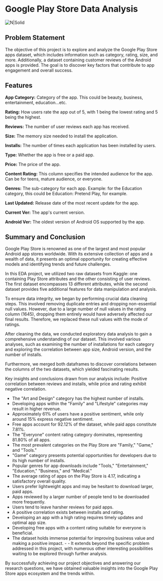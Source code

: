 

# Google Play Store Data Analysis

![N|Solid](https://i.pinimg.com/originals/60/a8/b5/60a8b504a19449659ac8e41d3fb807a4.gif)

## Problem Statement
The objective of this project is to explore and analyze the Google Play Store apps dataset, which includes information such as category, rating, size, and more. Additionally, a dataset containing customer reviews of the Android apps is provided. The goal is to discover key factors that contribute to app engagement and overall success.







## Features

**App Category:** Category of the app. This could be beauty, business, entertainment, education...etc.

**Rating:** How users rate the app out of 5, with 1 being the lowest rating and 5 being the highest.

**Reviews:** The number of user reviews each app has received.

**Size:** The memory size needed to install the application.

**Installs:** The number of times each application has been installed by users.

**Type:** Whether the app is free or a paid app.

**Price:** The price of the app.

**Content Rating:** This column specifies the intended audience for the app. Can be for teens, mature audience, or everyone.

**Genres:** The sub-category for each app. Example: for the Education category, this could be Education: Pretend Play, for example.

**Last Updated:** Release date of the most recent update for the app.

**Current Ver:** The app's current version.

**Android Ver:** The oldest version of Android OS supported by the app.

## Summary and Conclusion

Google Play Store is renowned as one of the largest and most popular Android app stores worldwide. With its extensive collection of apps and a wealth of data, it presents an optimal opportunity for creating effective models and identifying trends and future challenges.

In this EDA project, we utilized two raw datasets from Kaggle: one containing Play Store attributes and the other consisting of user reviews. The first dataset encompasses 13 different attributes, while the second dataset provides five additional features for data manipulation and analysis.

To ensure data integrity, we began by performing crucial data cleaning steps. This involved removing duplicate entries and dropping non-essential null values. However, due to a large number of null values in the rating column (1645), dropping them entirely would have adversely affected our final results. Therefore, we replaced these null values with the mode of ratings.

After cleaning the data, we conducted exploratory data analysis to gain a comprehensive understanding of our dataset. This involved various analyses, such as examining the number of installations for each category and exploring the correlation between app size, Android version, and the number of installs.

Furthermore, we merged both dataframes to discover correlations between the columns of the two datasets, which yielded fascinating results.

Key insights and conclusions drawn from our analysis include:
Positive correlation between reviews and installs, while price and rating exhibit negative correlation.
- The "Art and Design" category has the highest number of installs.
- Developing apps within the "Family" and "Lifestyle" categories may result in higher revenue.
- Approximately 61% of users have a positive sentiment, while only around 15% express negative sentiment.
- Free apps account for 92.12% of the dataset, while paid apps constitute 7.81%.
- The "Everyone" content rating category dominates, representing 81.80% of all apps.
- The most prevalent categories on the Play Store are "Family," "Game," and "Tools."
- "Game" category presents potential opportunities for developers due to its high number of installs.
- Popular genres for app downloads include "Tools," "Entertainment," "Education," "Business," and "Medical."
- The average rating of apps on the Play Store is 4.17, indicating a satisfactory overall quality.
- Users prefer lightweight apps and may be hesitant to download larger, paid apps.
- Apps reviewed by a larger number of people tend to be downloaded more frequently.
- Users tend to leave harsher reviews for paid apps.
- A positive correlation exists between installs and rating.
- Developing an app with a high rating requires timely updates and optimal app size.
- Developing free apps with a content rating suitable for everyone is beneficial.
- The dataset holds immense potential for improving business value and making a positive impact. - - It extends beyond the specific problem addressed in this project, with numerous other interesting possibilities waiting to be explored through further analysis.

By successfully achieving our project objectives and answering our research questions, we have obtained valuable insights into the Google Play Store apps ecosystem and the trends within.




